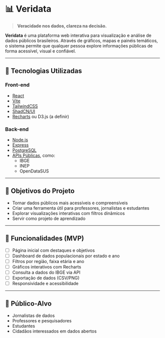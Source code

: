 # 📊 Veridata

> **Veracidade nos dados, clareza na decisão.**

**Veridata** é uma plataforma web interativa para visualização e análise de dados públicos brasileiros. Através de gráficos, mapas e painéis temáticos, o sistema permite que qualquer pessoa explore informações públicas de forma acessível, visual e confiável.

---

## 🚀 Tecnologias Utilizadas

### Front-end
- [React](https://reactjs.org/)
- [Vite](https://vitejs.dev/)
- [TailwindCSS](https://tailwindcss.com/)
- [ShadCN/UI](https://ui.shadcn.com/)
- [Recharts](https://recharts.org/) ou D3.js (a definir)

### Back-end
- [Node.js](https://nodejs.org/)
- [Express](https://expressjs.com/)
- [PostgreSQL](https://www.postgresql.org/)
- [APIs Públicas](https://dados.gov.br/), como:
  - IBGE
  - INEP
  - OpenDataSUS

---

## 🎯 Objetivos do Projeto

- Tornar dados públicos mais acessíveis e compreensíveis
- Criar uma ferramenta útil para professores, jornalistas e estudantes
- Explorar visualizações interativas com filtros dinâmicos
- Servir como projeto de aprendizado

---

## 📌 Funcionalidades (MVP)

- [ ] Página inicial com destaques e objetivos
- [ ] Dashboard de dados populacionais por estado e ano
- [ ] Filtros por região, faixa etária e ano
- [ ] Gráficos interativos com Recharts
- [ ] Consulta a dados do IBGE via API
- [ ] Exportação de dados (CSV/PNG)
- [ ] Responsividade e acessibilidade

---

## 🧠 Público-Alvo

- Jornalistas de dados
- Professores e pesquisadores
- Estudantes
- Cidadãos interessados em dados abertos

